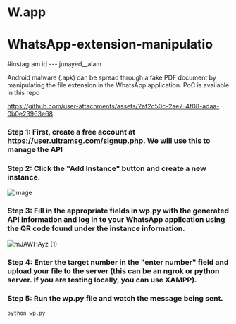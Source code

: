 # W.app
# WhatsApp-extension-manipulatio
#instagram id --- junayed__alam 


Android malware (.apk) can be spread through a fake PDF document by manipulating the file extension in the WhatsApp application. PoC is available in this repo


https://github.com/user-attachments/assets/2af2c50c-2ae7-4f08-adaa-0b0e23963e68



### Step 1: First, create a free account at https://user.ultramsg.com/signup.php. We will use this to manage the API

### Step 2: Click the "Add Instance" button and create a new instance. <br>
![image](https://github.com/user-attachments/assets/56b60b25-e1ec-4913-9b6d-fdaa325b7762) <br>


### Step 3: Fill in the appropriate fields in wp.py with the generated API information and log in to your WhatsApp application using the QR code found under the instance information. <br>
![mJAWHAyz (1)](https://github.com/user-attachments/assets/64609edd-33d6-43a9-9d60-edb04fb96637) <br>

### Step 4: Enter the target number in the "enter number" field and upload your file to the server (this can be an ngrok or python server. If you are testing locally, you can use XAMPP).


### Step 5: Run the wp.py file and watch the message being sent.
```sh
python wp.py
```

